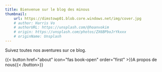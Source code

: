 ```yaml
---
title: Bienvenue sur le blog des minous
thumbnail:
    url: https://dimstowp01.blob.core.windows.net/img/cover.jpg
    # author: Harris Vo
    # authorURL: https://unsplash.com/@hoanvokim
    # origin: https://unsplash.com/photos/ZX6BPboJrYkxxx
    # originName: Unsplash
---
```


Suivez toutes nos aventures sur ce blog.

{{< button href="about" icon="fas book-open" order="first" >}}A propos de nous{{< /button>}}
